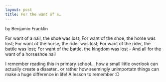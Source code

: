 ```yaml
---
layout: post
title: For the want of a…
---
```


by Benjamin Franklin

For want of a nail,
the shoe was lost; For want of the shoe,
the horse was lost; For want of the horse,
the rider was lost; For want of the rider,
the battle was lost; For want of the battle,
the kingdom was lost - And all for the want of a horseshoe nail

I remember reading this in primary school... how a small little overlook can actually create a disaster.. or rather how seemingly unimportatn things can make a huge difference in life! A lesson to remember :D
